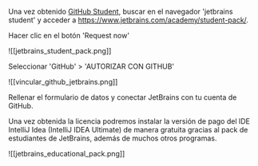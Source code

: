 Una vez obtenido [GitHub Student](Solicitud_GitHub_Student.md), buscar en el navegador 'jetbrains student' y acceder a https://www.jetbrains.com/academy/student-pack/.

Hacer clic en el botón 'Request now'

![[jetbrains_student_pack.png]]


Seleccionar 'GitHub' > 'AUTORIZAR CON GITHUB'

![[vincular_github_jetbrains.png]]

Rellenar el formulario de datos y conectar JetBrains con tu cuenta de GitHub.

Una vez obtenida la licencia podremos instalar la versión de pago del IDE IntelliJ Idea (IntelliJ IDEA Ultimate) de manera gratuita gracias al pack de estudiantes de JetBrains, además de muchos otros programas.

![[jetbrains_educational_pack.png]]

